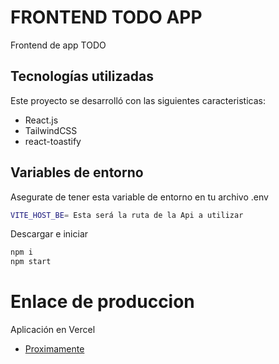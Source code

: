 # FRONTEND TODO APP

Frontend de app TODO

## Tecnologías utilizadas

Este proyecto se desarrolló con las siguientes caracteristicas:

-   React.js
-   TailwindCSS
-   react-toastify

## Variables de entorno

Asegurate de tener esta variable de entorno en tu archivo .env

```sh
VITE_HOST_BE= Esta será la ruta de la Api a utilizar
```

Descargar e iniciar

```sh
npm i
npm start
```

# Enlace de produccion

Aplicación en Vercel

-   [Proximamente]()
